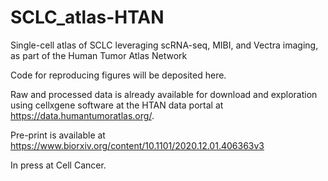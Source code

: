 # SCLC_atlas-HTAN
Single-cell atlas of SCLC leveraging scRNA-seq, MIBI, and Vectra imaging, as part of the Human Tumor Atlas Network

Code for reproducing figures will be deposited here. 

Raw and processed data is already available for download and exploration using cellxgene software at the HTAN data portal at https://data.humantumoratlas.org/.

Pre-print is available at https://www.biorxiv.org/content/10.1101/2020.12.01.406363v3

In press at Cell Cancer. 
